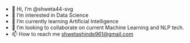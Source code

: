 - 👋 Hi, I’m @shweta44-svg
- 👀 I’m interested in Data Science
- 🌱 I’m currently learning Artificial Intelligence
- 💞️ I’m looking to collaborate on current Machine Learning and NLP tech.
- 📫 How to reach me shwetashinde961@gmail.com

<!---
shweta44-svg/shweta44-svg is a ✨ special ✨ repository because its `README.md` (this file) appears on your GitHub profile.
You can click the Preview link to take a look at your changes.
--->
